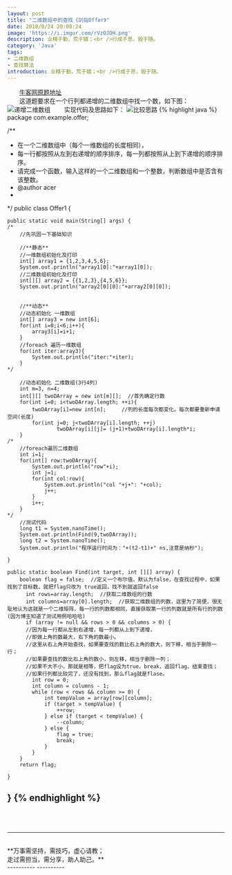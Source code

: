 ```yaml
---
layout: post
title: "二维数组中的查找《剑指Offer》"
date: 2018/8/24 20:08:24 
image: 'https://i.imgur.com/rVzOJDH.png'
description: 业精于勤，荒于嬉；<br />行成于思，毁于随。
category: 'Java'
tags:
- 二维数组
- 查找算法
introduction: 业精于勤，荒于嬉；<br />行成于思，毁于随。
---
```

&emsp;&emsp;[牛客网原题地址](https://www.nowcoder.com/practice/abc3fe2ce8e146608e868a70efebf62e?tpId=13&tqId=11154&tPage=1&rp=1&ru=/ta/coding-interviews&qru=/ta/coding-interviews/question-ranking)
<br />
&emsp;&emsp;这道题要求在一个行列都递增的二维数组中找一个数，如下图：
![递增二维数组](https://i.imgur.com/hqBCZqp.png)
&emsp;&emsp;实现代码及思路如下：
![比较思路](https://i.imgur.com/hDlpBC7.png)
{% highlight java %}
package com.example.offer;

/**
 * 在一个二维数组中（每个一维数组的长度相同），
 * 每一行都按照从左到右递增的顺序排序，每一列都按照从上到下递增的顺序排序。
 * 请完成一个函数，输入这样的一个二维数组和一个整数，判断数组中是否含有该整数。
 * @author acer
 *
 */
public class Offer1 {
	
	public static void main(String[] args) {
	/*	
		//先巩固一下基础知识
		
		//**静态**
		//一维数组初始化及打印
		int[] array1 = {1,2,3,4,5,6};
		System.out.println("array1[0]:"+array1[0]);
		//二维数组初始化及打印
		int[][] array2 = {{1,2,3},{4,5,6}};
		System.out.println("array2[0][0]:"+array2[0][0]);
		
		
		//**动态**
		//动态初始化 一维数组
		int[] array3 = new int[6];
		for(int i=0;i<6;i++){
			array3[i]=i+1;
		}
		//foreach 遍历一维数组
		for(int iter:array3){
			System.out.println("iter:"+iter);
		}
	*/	
		
		//动态初始化 二维数组(3行4列)
		int m=3, n=4;
		int[][] twoDArray = new int[m][];  //首先确定行数
        for(int i=0; i<twoDArray.length; ++i){
        	twoDArray[i]=new int[n];     //列的长度每次都变化。每次都要重新申请空间(长度)
            for(int j=0; j<twoDArray[i].length; ++j)
            		twoDArray[i][j]= (j+1)+twoDArray[i].length*i;
        }
    /*   
        //foreach遍历二维数组
        int i=1;
        for(int[] row:twoDArray){
        	System.out.println("row"+i);
        	int j=1;
        	for(int col:row){
        		System.out.println("col "+j+": "+col);
        		j++;
        	}
        	i++;
        }
    */  
        //测试代码
        long t1 = System.nanoTime();
        System.out.println(Find(9,twoDArray));
        long t2 = System.nanoTime();
        System.out.println("程序运行时间为："+(t2-t1)+" ns,注意是纳秒");
				
	}
	
	public static boolean Find(int target, int [][] array) {
		boolean flag = false;  //定义一个布尔值，默认为false，在查找过程中，如果找到了目标数，就把flag只改为 true返回，找不到就返回false
          int rows=array.length;  //获取二维数组的行数
          int columns=array[0].length;  //获取二维数组的列数，这里为了简便，很无耻地认为这就是一个二维矩阵，每一行的列数都相同，直接获取第一行的列数就是所有行的列数(因为博主知道了测试用例哈哈哈)
          if (array != null && rows > 0 && columns > 0) {    
          //因为每一行都从左到右递增，每一列都从上到下递增，
          //即做上角的数最大，右下角的数最小。
          //这里从右上角开始查找，如果要查找的数比右上角的数大，则下移，相当于删除一行；
          //如果要查找的数比右上角的数小，则左移，相当于删除一列；
          //如果不大不小，那就是相等，把flag设为true，break，返回flag，结束查找；
          //如果行列都比较完了，还没有找到，那么flag就是flase。   
            int row = 0;                
            int column = columns - 1;    
            while (row < rows && column >= 0) {    
                int tempValue = array[row][column];    
                if (target > tempValue) {    
                    ++row;    
                } else if (target < tempValue) {    
                    --column;    
                } else {    
                    flag = true;    
                    break;   
                }    
            }    
        }
        return flag;    

    }
	
}
{% endhighlight %}
<br />
<br />
<br />
----------
----------
<br />
**万事需坚持，需技巧，虚心请教；<br />走过需担当，需分享，助人助己。**
<br />
----------
----------
<br />
<br />
<br />